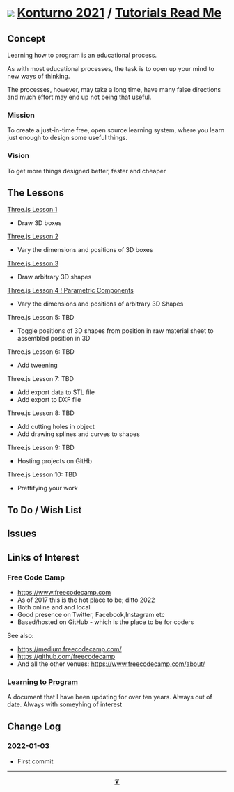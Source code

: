 # [![](https://pushme-pullyou.github.io/tootoo-2021/lib/assets/icons/mark-github.svg )](https://github.com/konturno/konturno.github.io/ "Source code on GitHub" ) [Konturno 2021]( https://konturno.github.io/ "Home page" ) / [Tutorials Read Me]( https://konturno.github.io/#tutorials/README.md)


<!--@@@
<div class=iframe-resize ><iframe src=https://konturno.github.io/tutorials/threejs-lesson-01/threejs-lesson-01.html height=100% width=100% ></iframe></div>
_"Tutorials" in a resizable window. One finger to rotate. Two to zoom._
## Full Screen: [Tutorials]( https://konturno.github.io/tutorials/ )
@@@-->



## Concept


Learning how to program is an educational process.

As with most educational processes, the task is to open up your mind to new ways of thinking.

The processes, however, may take a long time, have many false directions and much effort may end up not being that useful.

### Mission
<!-- a statement of a rationale, applicable now as well as in the future -->

To create a just-in-time free, open source learning system, where you learn just enough to design some useful things.

### Vision
<!--  a descriptive picture of a desired future state -->

To get more things designed better, faster and cheaper

## The Lessons

[Three.js Lesson 1]( https://konturno.github.io/#tutorials/threejs-lesson-01/ )

* Draw 3D boxes

[Three.js Lesson 2]( https://konturno.github.io/tutorials/threejs-lesson-02/ )

* Vary the dimensions and positions of 3D boxes

[Three.js Lesson 3]( https://konturno.github.io/tutorials/threejs-lesson-03/ )

* Draw arbitrary 3D shapes

[Three.js Lesson 4 ! Parametric Components]( https://konturno.github.io/tutorials/threejs-lesson-04/ )

* Vary the dimensions and positions of arbitrary 3D Shapes

Three.js Lesson 5: TBD

* Toggle positions of 3D shapes from position in raw material sheet to assembled position in 3D

Three.js Lesson 6: TBD

* Add tweening

Three.js Lesson 7: TBD

* Add export data to STL file
* Add export to DXF file

Three.js Lesson 8: TBD

* Add cutting holes in object
* Add drawing splines and curves to shapes

Three.js Lesson 9: TBD

* Hosting projects on GitHb

Three.js Lesson 10: TBD

* Prettifying your work



## To Do / Wish List


## Issues


## Links of Interest

### Free Code Camp

* https://www.freecodecamp.com
* As of 2017 this is the hot place to be; ditto 2022
* Both online and and local
* Good presence on Twitter, Facebook,Instagram etc
* Based/hosted on GitHub - which is the place to be for coders

See also:
* https://medium.freecodecamp.com/
* https://github.com/freecodecamp
* And all the other venues: https://www.freecodecamp.com/about/


### [Learning to Program]( https://docs.google.com/document/d/1qSn_HibbOF-giNUv9OHf4eeUSo9rU2bRSTATQEL8Y0M/edit?usp=sharing )

A document that I have been updating for over ten years. Always out of date. Always with someyhing of interest



## Change Log


### 2022-01-03

* First commit


***

<center title="Hello! Click me to go up to the top" ><a class=aDingbat href=javascript:window.scrollTo(0,0);> ❦ </a></center>

